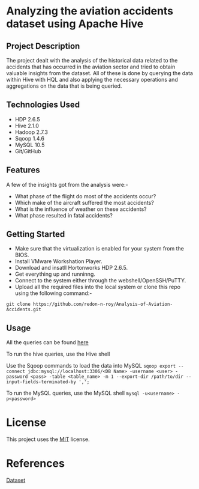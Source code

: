 # Analyzing the aviation accidents dataset using Apache Hive

## Project Description

The project dealt with the analysis of the historical data related to the accidents that has occurred in the aviation sector and tried to obtain valuable insights from the dataset. All of these is done by querying the data within Hive with HQL and also applying the necessary operations and aggregations on the data that is being queried.

## Technologies Used

* HDP 2.6.5
* Hive 2.1.0
* Hadoop 2.7.3
* Sqoop 1.4.6
* MySQL 10.5
* Git/GitHub  

## Features

A few of the insights got from the analysis were:-
* What phase of the flight do most of the accidents occur?
* Which make of the aircraft suffered the most accidents?
* What is the influence of weather on these accidents?
* What phase resulted in fatal accidents?

## Getting Started
   
* Make sure that the virtualization is enabled for your system from the BIOS.
* Install VMware Workshation Player.
* Download and insatll Hortonworks HDP 2.6.5.
* Get everything up and runninng.
* Connect to the system either through the webshell/OpenSSH/PuTTY.
* Upload all the required files into the local system or clone this repo using the following command:-
```
git clone https://github.com/redon-n-roy/Analysis-of-Aviation-Accidents.git
```

## Usage

All the queries can be found [here](./Queries/All.md)

To run the hive queries, use the Hive shell

Use the Sqoop commands to load the data into MySQL
`sqoop export --connect jdbc:mysql://localhost:3306/<DB Name> -username <user> -password <pass> -table <table_name> -m 1 --export-dir /path/to/dir --input-fields-terminated-by ',';`

To run the MySQL queries, use the MySQL shell 
`mysql -u<username> -p<password>`

# License

 This project uses the [MIT](./LICENSE) license.

# References
 [Dataset](https://www.kaggle.com/prathamsharma123/aviation-accidents-and-incidents-ntsb-faa-waas)
